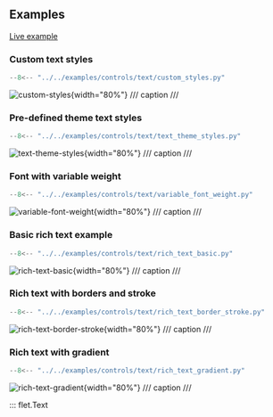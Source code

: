 ## Examples

[Live example](https://flet-controls-gallery.fly.dev/displays/text)

### Custom text styles

```python
--8<-- "../../examples/controls/text/custom_styles.py"
```

![custom-styles](../examples/controls/text/media/custom_styles.gif){width="80%"}
/// caption
///

### Pre-defined theme text styles

```python
--8<-- "../../examples/controls/text/text_theme_styles.py"
```

![text-theme-styles](../examples/controls/text/media/text_theme_styles.png){width="80%"}
/// caption
///

### Font with variable weight

```python
--8<-- "../../examples/controls/text/variable_font_weight.py"
```

![variable-font-weight](../examples/controls/text/media/variable_font_weight.gif){width="80%"}
/// caption
///

### Basic rich text example

```python
--8<-- "../../examples/controls/text/rich_text_basic.py"
```

![rich-text-basic](../examples/controls/text/media/rich_text_basic.png){width="80%"}
/// caption
///

### Rich text with borders and stroke

```python
--8<-- "../../examples/controls/text/rich_text_border_stroke.py"
```

![rich-text-border-stroke](../examples/controls/text/media/rich_text_border_stroke.png){width="80%"}
/// caption
///

### Rich text with gradient

```python
--8<-- "../../examples/controls/text/rich_text_gradient.py"
```

![rich-text-gradient](../examples/controls/text/media/rich_text_gradient.png){width="80%"}
/// caption
///

::: flet.Text

